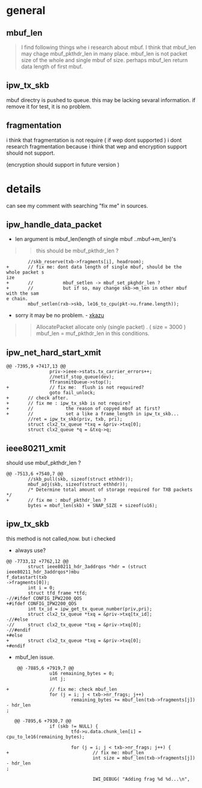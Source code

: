 # general #
## mbuf\_len ##
> I find following things whe i research about mbuf.
> I think that mbuf\_len may chage mbuf\_pkthdr\_len in many place.
> mbuf\_len is not packet size of the whole and single mbuf of size.
> perhaps mbuf\_len return data length of first mbuf.
## ipw\_tx\_skb ##
mbuf directry  is pushed to queue. this may be lacking sevaral information.
if remove it for test, it is no problem.

## fragmentation ##
i think that fragmentation is not require ( if wep dont supported )
i dont research fragmentation
because i think that wep and encryption support should not support.

(encryption should support  in future version )


# details #
can see my comment with searching "fix me" in sources.

## ipw\_handle\_data\_packet ##
  * len argument is mbuf\_len(length of single mbuf ..mbuf->m\_len)'s
> > this should be mbuf\_pkthdr\_len ?
```
        //skb_reserve(txb->fragments[i], headroom);
+       // fix me: dont data length of single mbuf, should be the whole packet s
ize
+       //           mbuf_setlen -> mbuf_set_pkghdr_len ?
+       //           but if so, may change skb->m_len in other mbuf with the sam
e chain. 
        mbuf_setlen(rxb->skb, le16_to_cpu(pkt->u.frame.length));
```
  * sorry it may be no problem. - [xkazu](xkazu.md)
> > AllocatePacket allocate only (single packet) . ( size = 3000 )
> > mbuf\_len = muf\_pkthdr\_len in this conditions.

## ipw\_net\_hard\_start\_xmit ##
```
@@ -7395,9 +7417,13 @@
                priv->ieee->stats.tx_carrier_errors++;
                //netif_stop_queue(dev);
                fTransmitQueue->stop();
+               // fix me:  flush is not requuired?
                goto fail_unlock;
+       // check after.
+       // fix me : ipw_tx_skb is not require?
+       //            the reason of copyed mbuf at first?
+       //            set a like a frame_length in ipw_tx_skb... 
        //ret = ipw_tx_skb(priv, txb, pri);
        struct clx2_tx_queue *txq = &priv->txq[0];
        struct clx2_queue *q = &txq->q;
```


## ieee80211\_xmit ##
should use mbuf\_pkthdr\_len ?

```
@@ -7513,6 +7540,7 @@
        //skb_pull(skb, sizeof(struct ethhdr));
        mbuf_adj(skb, sizeof(struct ethhdr));
        /* Determine total amount of storage required for TXB packets */
+       // fix me : mbuf_pkthdr_len ?
        bytes = mbuf_len(skb) + SNAP_SIZE + sizeof(u16);
```

## ipw\_tx\_skb ##
this method is not called,now. but i checked
  * always use?
```
@@ -7733,12 +7762,12 @@
        struct ieee80211_hdr_3addrqos *hdr = (struct ieee80211_hdr_3addrqos*)mbu
f_datastart(txb
->fragments[0]);
        int i = 0;
        struct tfd_frame *tfd;
-//#ifdef CONFIG_IPW2200_QOS
+#ifdef CONFIG_IPW2200_QOS
        int tx_id = ipw_get_tx_queue_number(priv,pri);
        struct clx2_tx_queue *txq = &priv->txq[tx_id];
-//#else
-//     struct clx2_tx_queue *txq = &priv->txq[0];
-//#endif
+#else
+       struct clx2_tx_queue *txq = &priv->txq[0];
+#endif
```
  * mbuf\_len issue.
```
    @@ -7885,6 +7919,7 @@
                u16 remaining_bytes = 0;
                int j;
 
+               // fix me: check mbuf_len
                for (j = i; j < txb->nr_frags; j++)
                        remaining_bytes += mbuf_len(txb->fragments[j]) - hdr_len
; 
```
```
   @@ -7895,6 +7930,7 @@
                if (skb != NULL) {
                        tfd->u.data.chunk_len[i] = cpu_to_le16(remaining_bytes);

                        for (j = i; j < txb->nr_frags; j++) {
+                               // fix me: mbuf_len
                                int size = mbuf_len(txb->fragments[j]) - hdr_len
;
 
                                IWI_DEBUG( "Adding frag %d %d...\n",
```